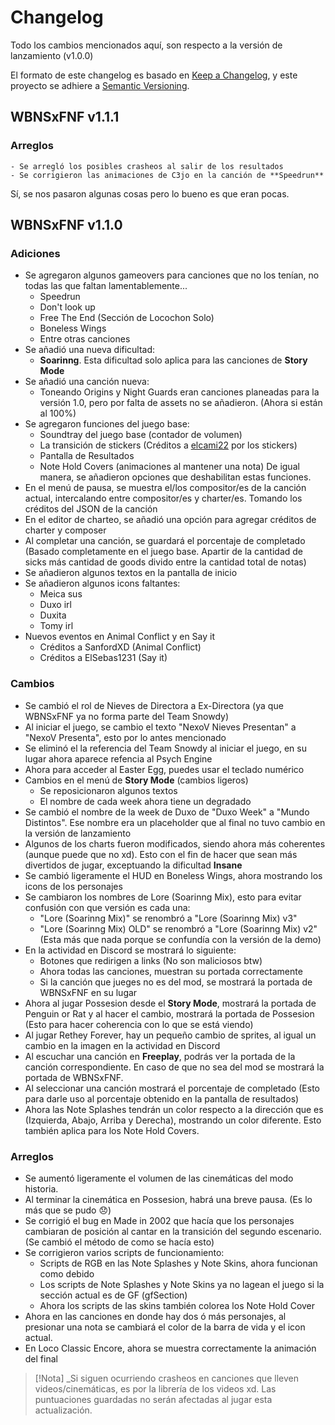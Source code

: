# Changelog
Todo los cambios mencionados aquí, son respecto a la versión de lanzamiento (v1.0.0)

El formato de este changelog es basado en [Keep a Changelog](https://keepachangelog.com/en/1.0.0/),
y este proyecto se adhiere a [Semantic Versioning](https://semver.org/spec/v2.0.0.html).

## WBNSxFNF v1.1.1
### Arreglos
    - Se arregló los posibles crasheos al salir de los resultados
    - Se corrigieron las animaciones de C3jo en la canción de **Speedrun**

Sí, se nos pasaron algunas cosas pero lo bueno es que eran pocas.

## WBNSxFNF v1.1.0
### Adiciones
- Se agregaron algunos gameovers para canciones que no los tenían, no todas las que faltan lamentablemente...
    - Speedrun
    - Don't look up
    - Free The End (Sección de Locochon Solo)
    - Boneless Wings
    - Entre otras canciones
- Se añadió una nueva dificultad:
    - **Soarinng**. Esta dificultad solo aplica para las canciones de **Story Mode**
- Se añadió una canción nueva:
    - Toneando
    Origins y Night Guards eran canciones planeadas para la versión 1.0, pero por falta de assets no se añadieron. (Ahora si están al 100%)
- Se agregaron funciones del juego base:
    - Soundtray del juego base (contador de volumen)
    - La transición de stickers (Créditos a [elcami22](https://x.com/camemllo5879) por los stickers)
    - Pantalla de Resultados
    - Note Hold Covers (animaciones al mantener una nota)
    De igual manera, se añadieron opciones que deshabilitan estas funciones.
- En el menú de pausa, se muestra el/los compositor/es de la canción actual, intercalando entre compositor/es y charter/es. Tomando los créditos del JSON de la canción
- En el editor de charteo, se añadió una opción para agregar créditos de charter y composer
- Al completar una canción, se guardará el porcentaje de completado (Basado completamente en el juego base. Apartir de la cantidad de sicks más cantidad de goods divido entre la cantidad total de notas)
- Se añadieron algunos textos en la pantalla de inicio
- Se añadieron algunos icons faltantes:
    - Meica sus
    - Duxo irl
    - Duxita
    - Tomy irl
- Nuevos eventos en Animal Conflict y en Say it
    - Créditos a SanfordXD (Animal Conflict)
    - Créditos a ElSebas1231 (Say it)
### Cambios
- Se cambió el rol de Nieves de Directora a Ex-Directora (ya que WBNSxFNF ya no forma parte del Team Snowdy)
- Al iniciar el juego, se cambio el texto "NexoV Nieves Presentan" a "NexoV Presenta", esto por lo antes mencionado
- Se eliminó el la referencia del Team Snowdy al iniciar el juego, en su lugar ahora aparece refencia al Psych Engine
- Ahora para acceder al Easter Egg, puedes usar el teclado numérico
- Cambios en el menú de **Story Mode** (cambios ligeros)
    - Se reposicionaron algunos textos
    - El nombre de cada week ahora tiene un degradado
- Se cambió el nombre de la week de Duxo de "Duxo Week" a "Mundo Distintos". Ese nombre era un placeholder que al final no tuvo cambio en la versión de lanzamiento
- Algunos de los charts fueron modificados, siendo ahora más coherentes (aunque puede que no xd). Esto con el fin de hacer que sean más divertidos de jugar, exceptuando la dificultad **Insane**
- Se cambió ligeramente el HUD en Boneless Wings, ahora mostrando los icons de los personajes
- Se cambiaron los nombres de Lore (Soarinng Mix), esto para evitar confusión con que versión es cada una:
    - "Lore (Soarinng Mix)" se renombró a "Lore (Soarinng Mix) v3"
    - "Lore (Soarinng Mix) OLD" se renombró a "Lore (Soarinng Mix) v2" (Esta más que nada porque se confundía con la versión de la demo)
- En la actividad en Discord se mostrará lo siguiente:
    - Botones que redirigen a links (No son maliciosos btw)
    - Ahora todas las canciones, muestran su portada correctamente
    - Si la canción que jueges no es del mod, se mostrará la portada de WBNSxFNF en su lugar
- Ahora al jugar Possesion desde el **Story Mode**, mostrará la portada de Penguin or Rat y al hacer el cambio, mostrará la portada de Possesion (Esto para hacer coherencia con lo que se está viendo)
- Al jugar Rethey Forever, hay un pequeño cambio de sprites, al igual un cambio en la imagen en la actividad en Discord
- Al escuchar una canción en **Freeplay**, podrás ver la portada de la canción correspondiente. En caso de que no sea del mod se mostrará la portada de WBNSxFNF.
- Al seleccionar una canción mostrará el porcentaje de completado (Esto para darle uso al porcentaje obtenido en la pantalla de resultados)
- Ahora las Note Splashes tendrán un color respecto a la dirección que es (Izquierda, Abajo, Arriba y Derecha), mostrando un color diferente. Esto también aplica para los Note Hold Covers.
### Arreglos
- Se aumentó ligeramente el volumen de las cinemáticas del modo historia.
- Al terminar la cinemática en Possesion, habrá una breve pausa. (Es lo más que se pudo :disappointed:)
- Se corrigió el bug en Made in 2002 que hacía que los personajes cambiaran de posición al cantar en la transición del segundo escenario. (Se cambió el método de como se hacía esto)
- Se corrigieron varios scripts de funcionamiento:
    - Scripts de RGB en las Note Splashes y Note Skins, ahora funcionan como debido
    - Los scripts de Note Splashes y Note Skins ya no lagean el juego si la sección actual es de GF (gfSection)
    - Ahora los scripts de las skins también colorea los Note Hold Cover
- Ahora en las canciones en donde hay dos ó más personajes, al presionar una nota se cambiará el color de la barra de vida y el icon actual.
- En Loco Classic Encore, ahora se muestra correctamente la animación del final

> [!Nota]
>_Si siguen ocurriendo crasheos en canciones que lleven videos/cinemáticas, es por la librería de los videos xd. Las puntuaciones guardadas no serán afectadas al jugar esta actualización.